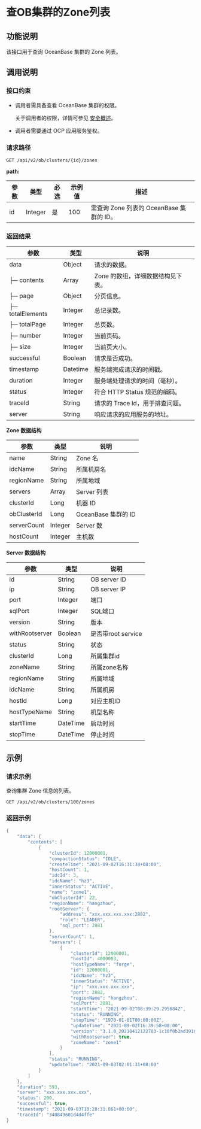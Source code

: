 查OB集群的Zone列表
=================================

功能说明
-------------------------

该接口用于查询 OceanBase 集群的 Zone 列表。

调用说明
-------------------------

### 接口约束

* 调用者需具备查看 OceanBase 集群的权限。

  关于调用者的权限，详情可参见 [安全概述](../../3.ob-cloud-platform/3.userguide-features/7.system-management-features/3.security-overview.md)。

* 调用者需要通过 OCP 应用服务鉴权。

### 请求路径

`GET /api/v2/ob/clusters/{id}/zones`

**path:**

| 参数 |   类型    | 必选 | 示例值 |               描述               |
|----|---------|----|-----|--------------------------------|
| id | Integer | 是  | 100 | 需查询 Zone 列表的 OceanBase 集群的 ID。 |

### 返回结果

|        参数        |    类型    |          说明           |
|------------------|----------|-----------------------|
| data             | Object   | 请求的数据。                |
| ├─ contents      | Array    | Zone 的数组，详细数据结构见下表。   |
| ├─ page          | Object   | 分页信息。                 |
| ├─ totalElements | Integer  | 总记录数。                 |
| ├─ totalPage     | Integer  | 总页数。                  |
| ├─ number        | Integer  | 当前页码。                 |
| ├─ size          | Integer  | 当前页大小。                |
| successful       | Boolean  | 请求是否成功。               |
| timestamp        | Datetime | 服务端完成请求的时间戳。          |
| duration         | Integer  | 服务端处理请求的时间（毫秒）。       |
| status           | Integer  | 符合 HTTP Status 规范的编码。 |
| traceId          | String   | 请求的 Trace Id，用于排查问题。  |
| server           | String   | 响应请求的应用服务的地址。         |

**Zone 数据结构**

|     参数      |   类型    |        说明        |
|-------------|---------|------------------|
| name        | String  | Zone 名           |
| idcName     | String  | 所属机房名            |
| regionName  | String  | 所属地域             |
| servers     | Array   | Server 列表        |
| clusterId   | Long    | 机器 ID            |
| obClusterId | Long    | OceanBase 集群的 ID |
| serverCount | Integer | Server 数         |
| hostCount   | Integer | 主机数              |

**Server 数据结构**

|       参数       |    类型    |       说明        |
|----------------|----------|-----------------|
| id             | String   | OB server ID    |
| ip             | String   | OB server IP    |
| port           | Integer  | 端口              |
| sqlPort        | Integer  | SQL端口           |
| version        | String   | 版本              |
| withRootserver | Boolean  | 是否带root service |
| status         | String   | 状态              |
| clusterId      | Long     | 所属集群id          |
| zoneName       | String   | 所属zone名称        |
| regionName     | String   | 所属地域            |
| idcName        | String   | 所属机房            |
| hostId         | Long     | 对应主机ID          |
| hostTypeName   | String   | 机型名称            |
| startTime      | DateTime | 启动时间            |
| stopTime       | DateTime | 停止时间            |

示例
-----------------------

### 请求示例

查询集群 Zone 信息的列表。

`GET /api/v2/ob/clusters/100/zones`

### 返回示例

```java
{
    "data": {
        "contents": [
            {
                "clusterId": 12000001,
                "compactionStatus": "IDLE",
                "createTime": "2021-09-02T16:31:34+08:00",
                "hostCount": 1,
                "idcId": 3,
                "idcName": "hz3",
                "innerStatus": "ACTIVE",
                "name": "zone1",
                "obClusterId": 22,
                "regionName": "hangzhou",
                "rootServer": {
                    "address": "xxx.xxx.xxx.xxx:2882",
                    "role": "LEADER",
                    "sql_port": 2881
                },
                "serverCount": 1,
                "servers": [
                    {
                        "clusterId": 12000001,
                        "hostId": 4000003,
                        "hostTypeName": "forge",
                        "id": 12000001,
                        "idcName": "hz3",
                        "innerStatus": "ACTIVE",
                        "ip": "xxx.xxx.xxx.xxx",
                        "port": 2882,
                        "regionName": "hangzhou",
                        "sqlPort": 2881,
                        "startTime": "2021-09-02T08:39:29.295684Z",
                        "status": "RUNNING",
                        "stopTime": "1970-01-01T00:00:00Z",
                        "updateTime": "2021-09-02T16:39:58+08:00",
                        "version": "3.1.0_20210412122703-1c10f0b3ad39105cd5d12eb566ebe3a374ea38f5(Apr 12 2021 12:57:39)",
                        "withRootserver": true,
                        "zoneName": "zone1"
                    }
                ],
                "status": "RUNNING",
                "updateTime": "2021-09-03T02:01:31+08:00"
            }
        ]
    },
    "duration": 593,
    "server": "xxx.xxx.xxx.xxx",
    "status": 200,
    "successful": true,
    "timestamp": "2021-09-03T10:28:31.861+08:00",
    "traceId": "340849601d4d4ffe"
}
```

